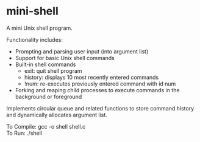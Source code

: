 # mini-shell

A mini Unix shell program.

Functionality includes:
 - Prompting and parsing user input (into argument list)
 - Support for basic Unix shell commands
 - Built-in shell commands
    - exit: quit shell program
    - history: displays 10 most recently entered commands
    - !num: re-executes previously entered command with id num
 - Forking and reaping child processes to execute commands in the background or foreground
 
Implements circular queue and related functions to store command history and dynamically allocates argument list.

To Compile: gcc -o shell shell.c\
To Run: ./shell
